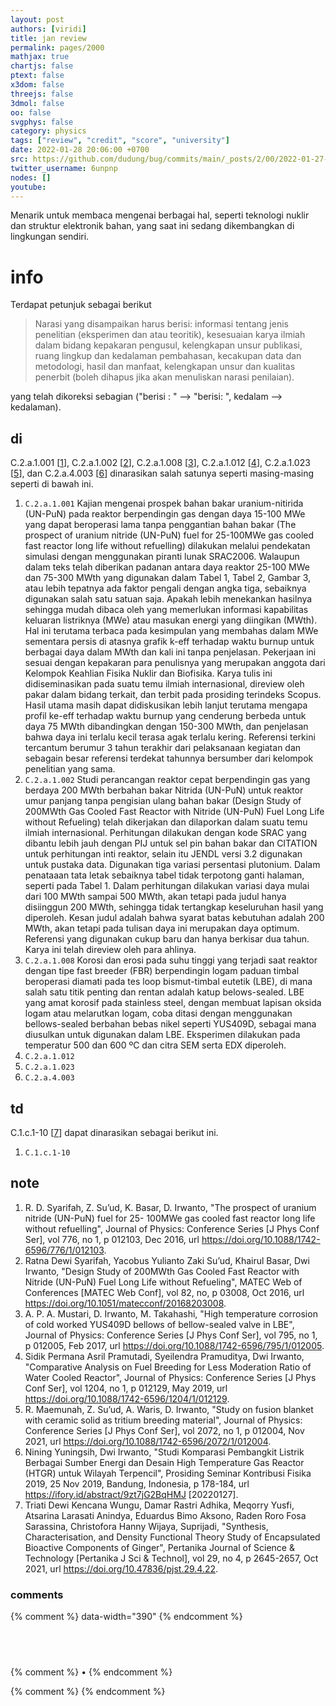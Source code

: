 ```yaml
---
layout: post
authors: [viridi]
title: jan review
permalink: pages/2000
mathjax: true
chartjs: false
ptext: false
x3dom: false
threejs: false
3dmol: false
oo: false
svgphys: false
category: physics
tags: ["review", "credit", "score", "university"]
date: 2022-01-28 20:06:00 +0700
src: https://github.com/dudung/bug/commits/main/_posts/2/00/2022-01-27-jan-review.md
twitter_username: 6unpnp
nodes: []
youtube:
---
```

Menarik untuk membaca mengenai berbagai hal, seperti teknologi nuklir dan struktur elektronik bahan, yang saat ini sedang dikembangkan di lingkungan sendiri.


# info
Terdapat petunjuk sebagai berikut

> Narasi yang disampaikan harus berisi: informasi tentang jenis penelitian (eksperimen dan atau teoritik), kesesuaian karya ilmiah dalam bidang kepakaran pengusul, kelengkapan unsur publikasi, ruang lingkup dan kedalaman pembahasan, kecakupan data dan metodologi, hasil dan manfaat, kelengkapan unsur dan kualitas penerbit (boleh dihapus jika akan menuliskan narasi penilaian).

yang telah dikoreksi sebagian ("berisi : " --> "berisi: ", kedalam --> kedalaman).


## di
C.2.a.1.001 [[1](#r01)], C.2.a.1.002 [[2](#r02)], C.2.a.1.008 [[3](#r03)], C.2.a.1.012 [[4](#r04)], C.2.a.1.023 [[5](#r05)], dan C.2.a.4.003 [[6](#r06)] dinarasikan salah satunya seperti masing-masing seperti di bawah ini.

1. `C.2.a.1.001` Kajian mengenai prospek bahan bakar uranium-nitirida (UN-PuN) pada reaktor berpendingin gas dengan daya 15-100 MWe yang dapat beroperasi lama tanpa penggantian bahan bakar (The prospect of uranium nitride (UN-PuN) fuel for 25-100MWe gas cooled fast reactor long life without refuelling) dilakukan melalui pendekatan simulasi dengan menggunakan piranti lunak SRAC2006. Walaupun dalam teks telah diberikan padanan antara daya reaktor 25-100 MWe dan 75-300 MWth yang digunakan dalam Tabel 1, Tabel 2, Gambar 3, atau lebih tepatnya ada faktor pengali dengan angka tiga, sebaiknya digunakan salah satu satuan saja. Apakah lebih menekankan hasilnya sehingga mudah dibaca oleh yang memerlukan informasi kapabilitas keluaran listriknya (MWe) atau masukan energi yang diingikan (MWth). Hal ini terutama terbaca pada kesimpulan yang membahas dalam MWe sementara persis di atasnya grafik k-eff terhadap waktu burnup untuk berbagai daya dalam MWth dan kali ini tanpa penjelasan. Pekerjaan ini sesuai dengan kepakaran para penulisnya yang merupakan anggota dari Kelompok Keahlian Fisika Nuklir dan Biofisika. Karya tulis ini didiseminasikan pada suatu temu ilmiah internasional, direview oleh pakar dalam bidang terkait, dan terbit pada prosiding terindeks Scopus. Hasil utama masih dapat didiskusikan lebih lanjut terutama mengapa profil ke-eff terhadap waktu burnup yang cenderung berbeda untuk daya 75 MWth dibandingkan dengan 150-300 MWth, dan penjelasan bahwa daya ini terlalu kecil terasa agak terlalu kering. Referensi terkini tercantum berumur 3 tahun terakhir dari pelaksanaan kegiatan dan sebagain besar referensi terdekat tahunnya bersumber dari kelompok penelitian yang sama.
2. `C.2.a.1.002` Studi perancangan reaktor cepat berpendingin gas yang berdaya 200 MWth berbahan bakar Nitrida (UN-PuN) untuk reaktor umur panjang tanpa pengisian ulang bahan bakar (Design Study of 200MWth Gas Cooled Fast Reactor with Nitride (UN-PuN) Fuel Long Life without Refueling) telah dikerjakan dan dilaporkan dalam suatu temu ilmiah internasional. Perhitungan dilakukan dengan kode SRAC yang dibantu lebih jauh dengan PIJ untuk sel pin bahan bakar dan CITATION untuk perhitungan inti reaktor, selain itu JENDL versi 3.2 digunakan untuk pustaka data. Digunakan tiga variasi persentasi plutonium. Dalam penataaan tata letak sebaiknya tabel tidak terpotong ganti halaman, seperti pada Tabel 1. Dalam perhitungan dilakukan variasi daya mulai dari 100 MWth sampai 500 MWth, akan tetapi pada judul hanya disiinggun 200 MWth, sehingga tidak tertangkap keseluruhan hasil yang diperoleh. Kesan judul adalah bahwa syarat batas kebutuhan adalah 200 MWth, akan tetapi pada tulisan daya ini merupakan daya optimum. Referensi yang digunakan cukup baru dan hanya berkisar dua tahun. Karya ini telah direview oleh para ahlinya.
3. `C.2.a.1.008` Korosi dan erosi pada suhu tinggi yang terjadi saat reaktor dengan tipe fast breeder (FBR) berpendingin logam paduan timbal beroperasi diamati pada tes loop bismut-timbal eutetik (LBE), di mana salah satu titik penting dan rentan adalah katup belows-sealed. LBE yang amat korosif pada stainless steel, dengan membuat lapisan oksida logam atau melarutkan logam, coba ditasi dengan menggunakan bellows-sealed berbahan bebas nikel seperti YUS409D, sebagai mana diusulkan untuk digunakan dalam LBE. Eksperimen dilakukan pada temperatur 500 dan 600 ºC dan citra SEM serta EDX diperoleh.
4. `C.2.a.1.012`
5. `C.2.a.1.023`
6. `C.2.a.4.003`


## td
C.1.c.1-10 [[7](#r07)] dapat dinarasikan sebagai berikut ini.

1. `C.1.c.1-10`


## note
1. <a name='r01'></a>R. D. Syarifah, Z. Su’ud, K. Basar, D. Irwanto, "The prospect of uranium nitride (UN-PuN) fuel for 25-
100MWe gas cooled fast reactor long life without refuelling", Journal of Physics: Conference Series [J Phys Conf Ser], vol 776, no 1, p 012103, Dec 2016, url <https://doi.org/10.1088/1742-6596/776/1/012103>.
2. <a name='r02'></a>
Ratna Dewi Syarifah, Yacobus Yulianto Zaki Su’ud, Khairul Basar, Dwi Irwanto, "Design Study of 200MWth Gas Cooled Fast Reactor with Nitride (UN-PuN) Fuel Long Life without Refueling", MATEC Web of Conferences [MATEC Web Conf], vol 82, no, p 03008, Oct 2016, url <https://doi.org/10.1051/matecconf/20168203008>.
3. <a name='r03'></a>A. P. A. Mustari, D. Irwanto, M. Takahashi, "High temperature corrosion of cold worked YUS409D bellows
of bellow-sealed valve in LBE", Journal of Physics: Conference Series [J Phys Conf Ser], vol 795, no 1, p 012005, Feb 2017, url <https://doi.org/10.1088/1742-6596/795/1/012005>.
4. <a name='r04'></a>Sidik Permana Asril Pramutadi, Syeilendra Pramuditya, Dwi Irwanto, "Comparative Analysis on Fuel Breeding for Less Moderation Ratio of Water Cooled Reactor", Journal of Physics: Conference Series [J Phys Conf Ser], vol 1204, no 1, p 012129, May 2019, url <https://doi.org/10.1088/1742-6596/1204/1/012129>.
5. <a name='r05'></a>R. Maemunah, Z. Su’ud, A. Waris, D. Irwanto, "Study on fusion blanket with ceramic solid as tritium breeding
material", Journal of Physics: Conference Series [J Phys Conf Ser], vol 2072, no 1, p 012004, Nov 2021, url <https://doi.org/10.1088/1742-6596/2072/1/012004>.
6. <a name='r06'></a>Nining Yuningsih, Dwi Irwanto, "Studi Komparasi Pembangkit Listrik Berbagai Sumber Energi dan Desain High Temperature Gas Reactor (HTGR) untuk Wilayah Terpencil", Prosiding Seminar Kontribusi Fisika 2019, 25 Nov 2019, Bandung, Indonesia, p 178-184, url <https://ifory.id/abstract/9zt7jG2BqHMJ> [20220127].
7. <a name='r07'></a>Triati Dewi Kencana Wungu, Damar Rastri Adhika, Meqorry Yusfi, Atsarina Larasati Anindya, Eduardus Bimo Aksono, Raden Roro Fosa Sarassina, Christofora Hanny Wijaya, Suprijadi, "Synthesis, Characterisation, and Density Functional Theory Study of Encapsulated Bioactive Components of Ginger", Pertanika Journal of Science & Technology [Pertanika J Sci & Technol], vol 29, no 4, p 2645-2657, Oct 2021, url <https://doi.org/10.47836/pjst.29.4.22>.

### comments
{% comment %} data-width="390" {% endcomment %}


## &nbsp;
{% comment %} []() &bull; []() {% endcomment %}


<ans>
</ans>


{% comment %}
{% endcomment %}
